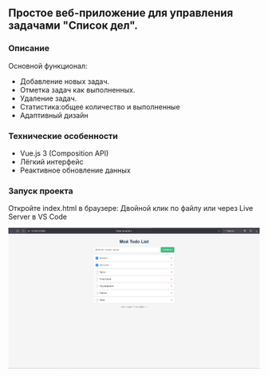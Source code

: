 ## Простое веб-приложение для управления задачами "Список дел". 
### Описание
Основной функционал: 
- Добавление новых задач.
- Отметка задач как выполненных.
- Удаление задач.
- Статистика:общее количество и выполненные
- Адаптивный дизайн 

### Технические особенности
- Vue.js 3 (Composition API)
- Лёгкий интерфейс
- Реактивное обновление данных

### Запуск проекта
Откройте index.html в браузере:
Двойной клик по файлу 
или через Live Server в VS Code


![Основной интерфейс](./src/2025-07-18_00-05-09.png)

